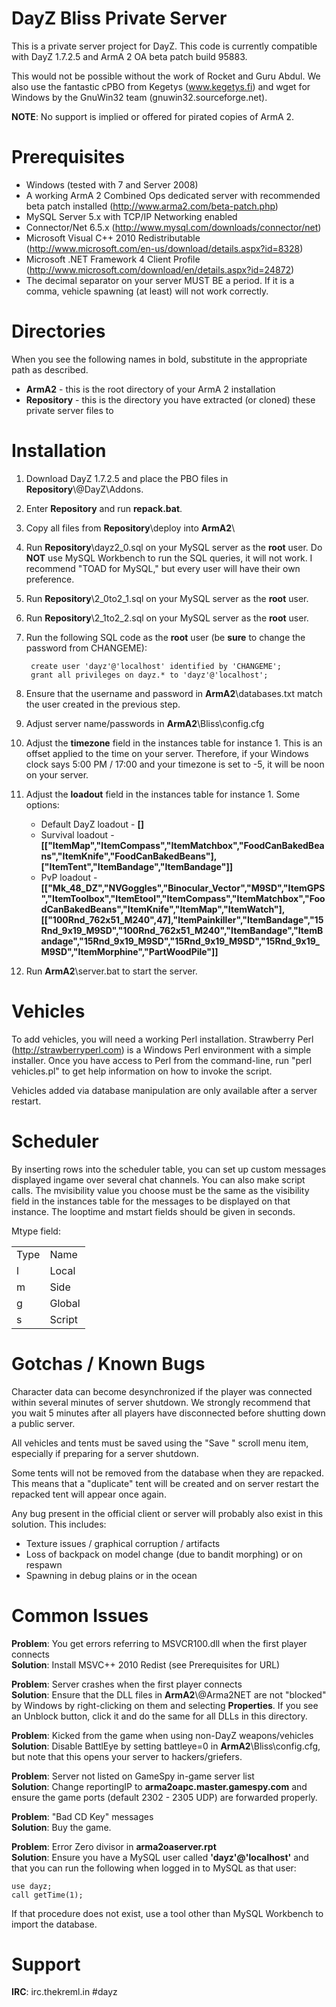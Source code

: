 DayZ Bliss Private Server
=========================

This is a private server project for DayZ.
This code is currently compatible with DayZ 1.7.2.5 and ArmA 2 OA beta patch build 95883.

This would not be possible without the work of Rocket and Guru Abdul. We also use the fantastic cPBO from Kegetys (www.kegetys.fi) and wget for Windows by the GnuWin32 team (gnuwin32.sourceforge.net).

**NOTE**: No support is implied or offered for pirated copies of ArmA 2.

Prerequisites
=============

 - Windows (tested with 7 and Server 2008)
 - A working ArmA 2 Combined Ops dedicated server with recommended beta patch installed (http://www.arma2.com/beta-patch.php)
 - MySQL Server 5.x with TCP/IP Networking enabled
 - Connector/Net 6.5.x (http://www.mysql.com/downloads/connector/net)
 - Microsoft Visual C++ 2010 Redistributable (http://www.microsoft.com/en-us/download/details.aspx?id=8328)
 - Microsoft .NET Framework 4 Client Profile (http://www.microsoft.com/download/en/details.aspx?id=24872)
 - The decimal separator on your server MUST BE a period. If it is a comma, vehicle spawning (at least) will not work correctly.

Directories
===========

When you see the following names in bold, substitute in the appropriate path as described.

 - **ArmA2** - this is the root directory of your ArmA 2 installation
 - **Repository** - this is the directory you have extracted (or cloned) these private server files to

Installation
============

1. Download DayZ 1.7.2.5 and place the PBO files in **Repository**\\@DayZ\\Addons.
2. Enter **Repository** and run **repack.bat**.
3. Copy all files from **Repository**\\deploy into **ArmA2**\\
4. Run **Repository**\\dayz2_0.sql on your MySQL server as the **root** user. Do **NOT** use MySQL Workbench to run the SQL queries, it will not work. I recommend "TOAD for MySQL," but every user will have their own preference.
5. Run **Repository**\\2_0to2_1.sql on your MySQL server as the **root** user.
6. Run **Repository**\\2_1to2_2.sql on your MySQL server as the **root** user.
6. Run the following SQL code as the **root** user (be **sure** to change the password from CHANGEME):  

		create user 'dayz'@'localhost' identified by 'CHANGEME';  
		grant all privileges on dayz.* to 'dayz'@'localhost';

7. Ensure that the username and password in **ArmA2**\\databases.txt match the user created in the previous step.
8. Adjust server name/passwords in **ArmA2**\\Bliss\\config.cfg
9. Adjust the **timezone** field in the instances table for instance 1. This is an offset applied to the time on your server. Therefore, if your Windows clock says 5:00 PM / 17:00 and your timezone is set to -5, it will be noon on your server. 
10. Adjust the **loadout** field in the instances table for instance 1. Some options:
	- Default DayZ loadout - **[]**
	- Survival loadout - **[["ItemMap","ItemCompass","ItemMatchbox","FoodCanBakedBeans","ItemKnife","FoodCanBakedBeans"],["ItemTent","ItemBandage","ItemBandage"]]**
	- PvP loadout - **[["Mk_48_DZ","NVGoggles","Binocular_Vector","M9SD","ItemGPS","ItemToolbox","ItemEtool","ItemCompass","ItemMatchbox","FoodCanBakedBeans","ItemKnife","ItemMap","ItemWatch"],[["100Rnd_762x51_M240",47],"ItemPainkiller","ItemBandage","15Rnd_9x19_M9SD","100Rnd_762x51_M240","ItemBandage","ItemBandage","15Rnd_9x19_M9SD","15Rnd_9x19_M9SD","15Rnd_9x19_M9SD","ItemMorphine","PartWoodPile"]]**
11. Run **ArmA2**\\server.bat to start the server.

Vehicles
========

To add vehicles, you will need a working Perl installation. Strawberry Perl (http://strawberryperl.com) is a Windows Perl environment with a simple installer.
Once you have access to Perl from the command-line, run "perl vehicles.pl" to get help information on how to invoke the script.

Vehicles added via database manipulation are only available after a server restart.

Scheduler
=========

By inserting rows into the scheduler table, you can set up custom messages displayed ingame over several chat channels. You can also make script calls. The mvisibility value you choose must be the same as the visibility field in the instances table for the messages to be displayed on that instance. The looptime and mstart fields should be given in seconds.

Mtype field:
<table>
  <tr>
    <td>Type</td><td>Name</td>
  </tr>
  <tr>
    <td>l</td><td>Local</td>
  </tr>
  <tr>
    <td>m</td><td>Side</td>
  </tr>
  <tr>
    <td>g</td><td>Global</td>
  </tr>
  <tr>
    <td>s</td><td>Script</td>
  </tr>
</table>

Gotchas / Known Bugs
==========

Character data can become desynchronized if the player was connected within several minutes of server shutdown. We strongly recommend that you wait 5 minutes after all players have disconnected before shutting down a public server.

All vehicles and tents must be saved using the "Save <Object>" scroll menu item, especially if preparing for a server shutdown.

Some tents will not be removed from the database when they are repacked. This means that a "duplicate" tent will be created and on server restart the repacked tent will appear once again.

Any bug present in the official client or server will probably also exist in this solution. This includes:

 - Texture issues / graphical corruption / artifacts
 - Loss of backpack on model change (due to bandit morphing) or on respawn
 - Spawning in debug plains or in the ocean

Common Issues
=============

**Problem**: You get errors referring to MSVCR100.dll when the first player connects  
**Solution**: Install MSVC++ 2010 Redist (see Prerequisites for URL)

**Problem**: Server crashes when the first player connects  
**Solution**: Ensure that the DLL files in **ArmA2**\\@Arma2NET are not "blocked" by Windows by right-clicking on them and selecting **Properties**. If you see an Unblock button, click it and do the same for all DLLs in this directory.

**Problem**: Kicked from the game when using non-DayZ weapons/vehicles  
**Solution**: Disable BattlEye by setting battleye=0 in **ArmA2**\\Bliss\\config.cfg, but note that this opens your server to hackers/griefers.

**Problem**: Server not listed on GameSpy in-game server list  
**Solution**: Change reportingIP to **arma2oapc.master.gamespy.com** and ensure the game ports (default 2302 - 2305 UDP) are forwarded properly.

**Problem**: "Bad CD Key" messages  
**Solution**: Buy the game.

**Problem**: Error Zero divisor in **arma2oaserver.rpt**  
**Solution**: Ensure you have a MySQL user called **'dayz'@'localhost'** and that you can run the following when logged in to MySQL as that user:  

	use dayz;
	call getTime(1);

If that procedure does not exist, use a tool other than MySQL Workbench to import the database.

Support
=======

**IRC**: irc.thekreml.in #dayz
